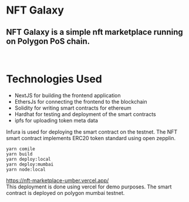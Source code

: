 # NFT Galaxy

## NFT Galaxy is a simple nft marketplace running on Polygon PoS chain.

<br />

# Technologies Used

- NextJS for building the frontend application
- EthersJs for connecting the frontend to the blockchain
- Solidity for writing smart contracts for ethereum
- Hardhat for testing and deployment of the smart contracts
- ipfs for uploading token meta data

Infura is used for deploying the smart contract on the testnet.
The NFT smart contract implements ERC20 token standard using open zepplin.

```shell
yarn comile
yarn build
yarn deploy:local
yarn deploy:mumbai
yarn node:local
```

https://nft-marketplace-umber.vercel.app/
<br />
This deployment is done using vercel for demo purposes.
The smart contract is deployed on polygon mumbai testnet.
